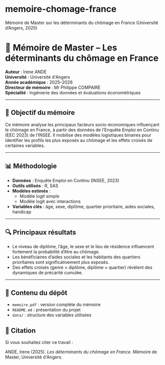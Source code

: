 # memoire-chomage-france
Mémoire de Master sur les déterminants du chômage en France (Université d’Angers, 2025)
# 📘 Mémoire de Master – Les déterminants du chômage en France

**Auteur** : Irene ANDE  
**Université** : Université d'Angers  
**Année académique** : 2025–2026  
**Directeur de mémoire** : Mr Philippe COMPAIRE  
**Spécialité** : Ingénierie des données et évaluations économétriques

---

## 🎯 Objectif du mémoire

Ce mémoire analyse les principaux facteurs socio-économiques influençant le chômage en France, à partir des données de l’Enquête Emploi en Continu (EEC 2023) de l’INSEE. Il mobilise des modèles logistiques binaires pour identifier les profils les plus exposés au chômage et les effets croisés de certaines variables.

---

## 📊 Méthodologie

- **Données** : Enquête Emploi en Continu (INSEE, 2023)
- **Outils utilisés** : R, SAS
- **Modèles estimés** :
  - Modèle logit simple
  - Modèle logit avec interactions
- **Variables clés** : âge, sexe, diplôme, quartier prioritaire, aides sociales, handicap

---

## 🔍 Principaux résultats

- Le niveau de diplôme, l’âge, le sexe et le lieu de résidence influencent fortement la probabilité d’être au chômage.
- Les bénéficiaires d’aides sociales et les habitants des quartiers prioritaires sont significativement plus exposés.
- Des effets croisés (genre × diplôme, diplôme × quartier) révèlent des dynamiques de précarité cumulée.

---

## 📂 Contenu du dépôt

- `memoire.pdf` : version complète du mémoire
- `README.md` : présentation du projet
- `data/` : structure des variables utilisées 

## 📎 Citation

Si vous souhaitez citer ce travail :

ANDE, Irene (2025). *Les déterminants du chômage en France*. Mémoire de Master, Université d'Angers.


